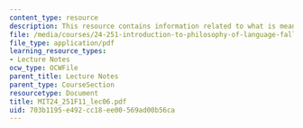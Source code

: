 ```yaml
---
content_type: resource
description: This resource contains information related to what is meaning?
file: /media/courses/24-251-introduction-to-philosophy-of-language-fall-2011/703b1195e492cc18ee00569ad00b56ca_MIT24_251F11_lec06.pdf
file_type: application/pdf
learning_resource_types:
- Lecture Notes
ocw_type: OCWFile
parent_title: Lecture Notes
parent_type: CourseSection
resourcetype: Document
title: MIT24_251F11_lec06.pdf
uid: 703b1195-e492-cc18-ee00-569ad00b56ca
---
```

